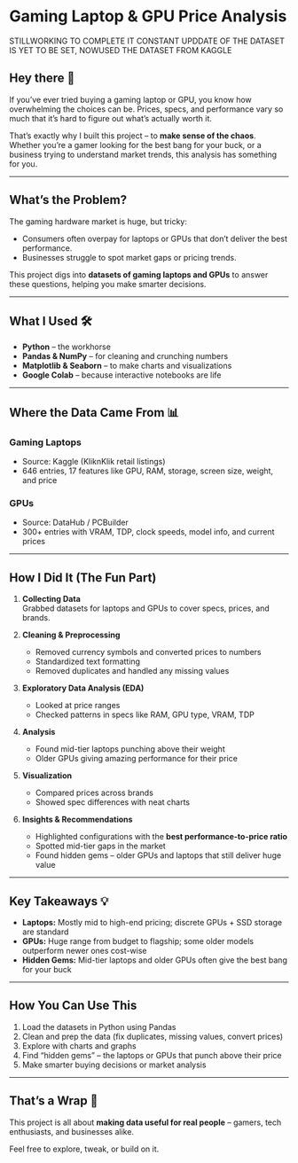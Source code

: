 # Gaming Laptop & GPU Price Analysis
STILLWORKING TO COMPLETE IT CONSTANT UPDDATE OF THE DATASET IS YET TO BE SET, NOWUSED THE DATASET FROM KAGGLE
## Hey there 👋

If you’ve ever tried buying a gaming laptop or GPU, you know how overwhelming the choices can be. Prices, specs, and performance vary so much that it’s hard to figure out what’s actually worth it.  

That’s exactly why I built this project – to **make sense of the chaos**. Whether you’re a gamer looking for the best bang for your buck, or a business trying to understand market trends, this analysis has something for you.

---

## What’s the Problem?

The gaming hardware market is huge, but tricky:  
- Consumers often overpay for laptops or GPUs that don’t deliver the best performance.  
- Businesses struggle to spot market gaps or pricing trends.  

This project digs into **datasets of gaming laptops and GPUs** to answer these questions, helping you make smarter decisions.

---

## What I Used 🛠️

- **Python** – the workhorse  
- **Pandas & NumPy** – for cleaning and crunching numbers  
- **Matplotlib & Seaborn** – to make charts and visualizations  
- **Google Colab** – because interactive notebooks are life  

---

## Where the Data Came From 📊

### Gaming Laptops
- Source: Kaggle (KliknKlik retail listings)  
- 646 entries, 17 features like GPU, RAM, storage, screen size, weight, and price  

### GPUs
- Source: DataHub / PCBuilder  
- 300+ entries with VRAM, TDP, clock speeds, model info, and current prices  

---

## How I Did It (The Fun Part)

1. **Collecting Data**  
   Grabbed datasets for laptops and GPUs to cover specs, prices, and brands.  

2. **Cleaning & Preprocessing**  
   - Removed currency symbols and converted prices to numbers  
   - Standardized text formatting  
   - Removed duplicates and handled any missing values  

3. **Exploratory Data Analysis (EDA)**  
   - Looked at price ranges  
   - Checked patterns in specs like RAM, GPU type, VRAM, TDP  

4. **Analysis**  
   - Found mid-tier laptops punching above their weight  
   - Older GPUs giving amazing performance for their price  

5. **Visualization**  
   - Compared prices across brands  
   - Showed spec differences with neat charts  

6. **Insights & Recommendations**  
   - Highlighted configurations with the **best performance-to-price ratio**  
   - Spotted mid-tier gaps in the market  
   - Found hidden gems – older GPUs and laptops that still deliver huge value  

---

## Key Takeaways 💡

- **Laptops:** Mostly mid to high-end pricing; discrete GPUs + SSD storage are standard  
- **GPUs:** Huge range from budget to flagship; some older models outperform newer ones cost-wise  
- **Hidden Gems:** Mid-tier laptops and older GPUs often give the best bang for your buck  

---

## How You Can Use This

1. Load the datasets in Python using Pandas  
2. Clean and prep the data (fix duplicates, missing values, convert prices)  
3. Explore with charts and graphs  
4. Find “hidden gems” – the laptops or GPUs that punch above their price  
5. Make smarter buying decisions or market analysis  

---

## That’s a Wrap 🎯

This project is all about **making data useful for real people** – gamers, tech enthusiasts, and businesses alike.  

Feel free to explore, tweak, or build on it.  
